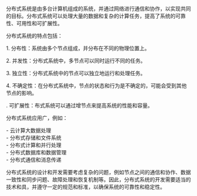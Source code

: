 分布式系统是由多台计算机组成的系统，并通过网络进行通信和协作，以实现共同的目标。分布式系统可以处理大量的数据和复杂的计算任务，提高了系统的可靠性、可用性和可扩展性。  
  
分布式系统的特点包括：  
  
1. 分布性：系统由多个节点组成，并分布在不同的物理位置上。  
  
2. 并发性：分布式系统中，多节点可以同时运行不同的任务。  
  
3. 独立性：分布式系统中的节点可以独立地运行和处理任务。  
  
4. 不确定性：在分布式系统中，节点的状态和行为是不确定的，可能会受到其他节点的影响。  
  
. 可扩展性：布式系统可以通过增节点来提高系统的性能和容量。  
  
分布式系统应用广，例如：  
  
- 云计算大数据处理  
- 分布式存储和文件系统  
- 分布式计算和并行处理  
- 分布式数据库和数据管理  
- 分布式通信和消息传递  
  
分布式系统的设计和开发需要考虑复杂的问题，例如节点之间的通信和协作、数据一致性和同步问题、故障处理和恢复机制等。因此，分布式系统的开发需要适当的技术和具，并遵守一定的规范和标准，以确保系统的可靠性和稳定性。